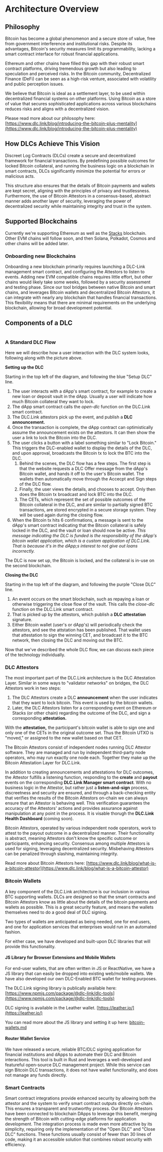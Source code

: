 # Architecture Overview

## Philosophy

Bitcoin has become a global phenomenon and a secure store of value, free from government interference and institutional risks. Despite its advantages, Bitcoin's security measures limit its programmability, lacking a smart contract interface for robust financial applications.

Ethereum and other chains have filled this gap with their robust smart contract platforms, driving tremendous growth but also leading to speculation and perceived risks. In the Bitcoin community, Decentralized Finance (DeFi) can be seen as a high-risk venture, associated with volatility and public perception issues.

We believe that Bitcoin is ideal as a settlement layer, to be used within decentralized financial systems on other platforms. Using Bitcoin as a store of value that secures sophisticated applications across various blockchains reduces risks and aligns with a decentralized vision.

Please read more about our philosophy here: [https://www.dlc.link/blog/introducing-the-bitcoin-plus-mentality](https://www.dlc.link/blog/introducing-the-bitcoin-plus-mentality)

## How DLCs Achieve This Vision

Discreet Log Contracts (DLCs) create a secure and decentralized framework for financial transactions. By predefining possible outcomes for locked Bitcoin collateral, and running the business logic on a blockchain in smart contracts, DLCs significantly minimize the potential for errors or malicious acts.&#x20;

This structure also ensures that the details of Bitcoin payments and wallets are kept secret, aligning with the principles of privacy and trustlessness. Furthermore, the use of Bitcoin Attestors in a consensus-based, abstract manner adds another layer of security, leveraging the power of decentralized security while maintaining integrity and trust in the system.

## Supported Blockchains

Currently we're supporting Ethereum as well as the [Stacks](https://www.stacks.co/) blockchain. Other EVM chains will follow soon, and then Solana, Polkadot, Cosmos and other chains will be added later.

### Onboarding new Blockchains

Onboarding a new blockchain primarily requires launching a DLC-Link management smart contract, and configuring the Attestors to listen to events. Adding new EVM compatible chains requires little effort, but other chains would likely take some weeks, followed by a security assessment and testing phase. Since our tool bridges between native Bitcoin and smart chains, and leverages Bitcoin wallets and decentralized Bitcoin Attestors, it can integrate with nearly any blockchain that handles financial transactions. This flexibility means that there are minimal requirements on the underlying blockchain, allowing for broad development potential.

## Components of a DLC

<figure><img src="../.gitbook/assets/DLC.Link_TechnicalFlow_latest.png" alt=""><figcaption></figcaption></figure>

### A Standard DLC Flow

Here we will describe how a user interaction with the DLC system looks, following along with the picture above.

**Setting up the DLC**

Starting in the top left of the diagram, and following the blue "Setup DLC" line.

1. The user interacts with a dApp's smart contract, for example to create a new loan or deposit vault in the dApp. Usually a user will indicate how much Bitcoin collateral they want to lock.
2. The dApp smart contract calls the _open-dlc_ function on the DLC.Link smart contract.
3. The DLC.Link attestors pick up the event, and publish a **DLC announcement.**
4. Once the transaction is complete, the dApp contract can optimistically assume the announcement exists on the attestors. It can then show the user a link to lock the Bitcoin into the DLC.
5. The user clicks a button with a label something similar to "Lock Bitcoin." This triggers the DLC-enabled wallet to display the details of the DLC, and upon approval, broadcasts the Bitcoin tx to lock the BTC into the DLC.
   1. Behind the scenes, the DLC flow has a few steps. The first step is that the website requests a DLC Offer message from the dApp's Bitcoin wallet, and hands it off to the user's Bitcoin wallet. The wallets then automatically move through the Accecpt and Sign steps of the DLC flow.
   2. Finally, the user views the details, and chooses to accept. Only then does the Bitcoin tx broadcast and lock BTC into the DLC.
   3. The CETs, which represent the set of possible outcomes of the Bitcoin collateral in the DLC, and are similar to partially signed BTC transactions, are stored encrypted in a secure storage system. They will be used again during the closing flow.
6. When the Bitcoin tx hits 6 confirmations, a message is sent to the dApp's smart contract indicating that the Bitcoin collateral is safely locked in the DLC, and the vault or loan should now be active. _This message indicating the DLC is funded is the responsibility of the dApp's bitcoin wallet application, which is a custom application of DLC.Link. That is because it's in the dApp;s interest to not give out loans incorrectly._&#x20;

The DLC is now set up, the Bitcoin is locked, and the collateral is in-use on the second blockchain.

**Closing the DLC**

Starting in the top left of the diagram, and following the purple "Close DLC" line.

1. An event occurs on the smart blockchain, such as repaying a loan or otherwise triggering the close flow of the vault. This calls the _close-dlc_ function on the DLC.Link smart contract.
2. That is picked up by the attestors, which publish a **DLC attestation** signature.
3. Either Bitcoin wallet (user's or dApp's) will periodically check the attestors, and see the attstation has been published. That wallet uses that attestation to sign the winning CET, and broadcast it to the BTC network, then closing the DLC and moving out the BTC.

Now that we've described the whole DLC flow, we can discuss each piece of the technology individually.

### DLC Attestors

The most important part of the DLC.Link architecture is the DLC Attestation Layer. Similar in some ways to "validator networks" on bridges, the DLC Attestors work in two steps:

1. The DLC Attestors create a DLC **announcement** when the user indicates that they want to lock bitcoin. This event is used by the bitcoin wallets.&#x20;
2. Later, the DLC Attestors listen for a corresponding event on Ethereum or Stacks (or other chain) regarding the outcome of the DLC, and sign a corresponding **attestation.**&#x20;

With the **attestation,** the participant's bitcoin wallet is able to sign one and only one of the CETs in the original outcome set. Thus the Bitcoin UTXO is "moved," or assigned to the new wallet based on that CET.

The Bitcoin Attestors consist of independent nodes running DLC Attestor software. They are managed and run by independent third-party node operators, who may run exactly one node each. Together they make up the Bitcoin Attestation Layer for DLC.Link.

In addition to creating announcements and attestations for DLC outcomes, the Attestor fulfills a listening function, responding to the **create** and **payout** events on the corresponding **DLC.Link Manager smart contract**. With no business logic in the Attestor, but rather just a **listen-and-sign** process, discreetness and security are ensured, and through a back-checking entity that verifies the results of the Bitcoin Attestors on-chain we can always ensure that an Attestor is behaving well. This verification guarantees the accuracy of the Attestors' actions and provides assurance against manipulation at any point in the process. It is visable thorugh the **DLC.Link Health Dashboard** (coming soon).

Bitcoin Attestors, operated by various independent node operators, work to attest to the payout outcome in a decentralized manner. Their functionality is abstract, meaning Attestors don't know the specific outcome or participants, enhancing security. Consensus among multiple Attestors is used for signing, leveraging decentralized security. Misbehaving Attestors can be penalized through slashing, maintaining integrity.

Read more about Bitcoin Attestors here: [https://www.dlc.link/blog/what-is-a-bitcoin-attestor](https://www.dlc.link/blog/what-is-a-bitcoin-attestor)

### Bitcoin Wallets

A key component of the DLC.Link architecture is our inclusion in various BTC supporting wallets. DLCs are designed so that the smart contracts and Bitcoin Attestors know as little about the details of the bitcoin payments and wallets as possible. This is a great security feature, and means the wallets themselves need to do a good deal of DLC signing.

Two types of wallets are anticipated as being needed, one for end users, and one for application services that enterprises would run in an automated fashion.&#x20;

For either case, we have developed and built-upon DLC libraries that will provide this functionality.

#### JS Library for Browser Extensions and Mobile Wallets

For end-user wallets, that are often written in JS or ReactNative, we have a JS library that can easily be dropped into existing web/mobile wallets. We have also developed our own DLC-Enabled BTC wallet for testing purposes.

The DLC.Link signing library is publically available here: [https://www.npmjs.com/package/@dlc-link/dlc-tools](https://www.npmjs.com/package/@dlc-link/dlc-tools)

DLC signing is available in the Leather wallet. [https://leather.io/](https://leather.io/)

You can read more about the JS library and setting it up here:  [bitcoin-wallets.md](installation-and-setup/bitcoin-wallets.md "mention")

#### Router Wallet Service

We have released a secure, reliable BTC/DLC signing application for financial institutions and dApps to automate their DLC and Bitcoin interactions. This tool is built in Rust and leverages a well-developed and featureful open-source DLC management project. While this service can sign Bitcoin DLC transactions, it does not have wallet functionality, and does not manage any funds directly.

### Smart Contracts

Smart contract integrations provide enhanced security by allowing both the attestor and the system to verify smart contract outputs directly on-chain. This ensures a transparent and trustworthy process. Our Bitcoin Attestors have been connected to blockchain DApps to leverage this benefit, merging the strength of Bitcoin with cutting-edge platforms for application development. The integration process is made even more attractive by its simplicity, requiring only the implementation of the "Open DLC" and "Close DLC" functions. These functions usually consist of fewer than 30 lines of code, making it an accessible solution that combines robust security with efficiency.

